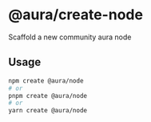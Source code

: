 # @aura/create-node

Scaffold a new community aura node

## Usage

```bash
npm create @aura/node
# or
pnpm create @aura/node
# or
yarn create @aura/node
```
